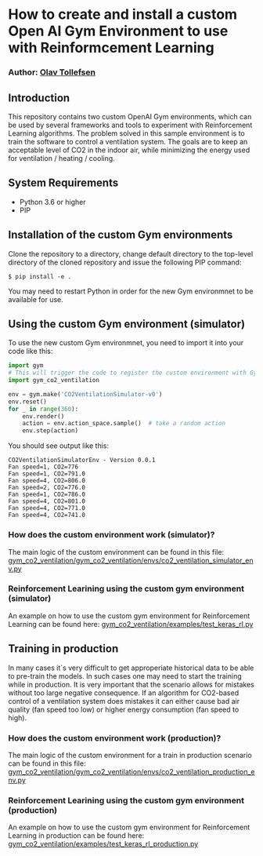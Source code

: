 # How to create and install a custom Open AI Gym Environment to use with Reinformcement Learning

### Author: [Olav Tollefsen](https://www.linkedin.com/in/olavtollefsen/)

## Introduction

This repository contains two custom OpenAI Gym environments, which can be used by several frameworks and tools to experiment with Reinforcement Learning algorithms. The problem solved in this sample environment is to train the software to control a ventilation system. The goals are to keep an acceptable level of CO2 in the indoor air, while minimizing the energy used for ventilation / heating / cooling.

## System Requirements

- Python 3.6 or higher
- PIP

## Installation of the custom Gym environments

Clone the repository to a directory, change default directory to the top-level directory of the cloned repository and issue the following PIP command:

```
$ pip install -e .
```

You may need to restart Python in order for the new Gym environmnet to be available for use.

## Using the custom Gym environment (simulator)

To use the new custom Gym environmnet, you need to import it into your code like this:

```python
import gym
# This will trigger the code to register the custom environment with Gym
import gym_co2_ventilation 

env = gym.make('CO2VentilationSimulator-v0')
env.reset()
for _ in range(360):
    env.render()
    action = env.action_space.sample()  # take a random action
    env.step(action) 
```

You should see output like this:
```
CO2VentilationSimulatorEnv - Version 0.0.1
Fan speed=1, CO2=776
Fan speed=1, CO2=791.0
Fan speed=4, CO2=806.0
Fan speed=2, CO2=776.0
Fan speed=1, CO2=786.0
Fan speed=4, CO2=801.0
Fan speed=4, CO2=771.0
Fan speed=4, CO2=741.0
```

### How does the custom environment work (simulator)?

The main logic of the custom environment can be found in this file: [gym_co2_ventilation/gym_co2_ventilation/envs/co2_ventilation_simulator_env.py](https://github.com/olavt/gym_co2_ventilation/blob/master/gym_co2_ventilation/envs/co2_ventilation_simulator_env.py)

### Reinforcement Learining using the custom gym environment (simulator)

An example on how to use the custom gym environment for Reinforcement Learning can be found here: [gym_co2_ventilation/examples/test_keras_rl.py](https://github.com/olavt/gym_co2_ventilation/blob/master/examples/test_keras_rl.py)

## Training in production

In many cases it`s very difficult to get approperiate historical data to be able to pre-train the models. In such cases one may need to start the training while in production. It is very important that the scenario allows for mistakes without too large negative consequence. If an algorithm for CO2-based control of a ventilation system does mistakes it can either cause bad air quality (fan speed too low) or higher energy consumption (fan speed to high).

### How does the custom environment work (production)?

The main logic of the custom environment for a train in production scenario can be found in this file: [gym_co2_ventilation/gym_co2_ventilation/envs/co2_ventilation_production_env.py](https://github.com/olavt/gym_co2_ventilation/blob/master/gym_co2_ventilation/envs/co2_ventilation_production_env.py)

### Reinforcement Learining using the custom gym environment (production)

An example on how to use the custom gym environment for Reinforcement Learning in production can be found here: [gym_co2_ventilation/examples/test_keras_rl_production.py](https://github.com/olavt/gym_co2_ventilation/blob/master/examples/test_keras_rl_production.py)

